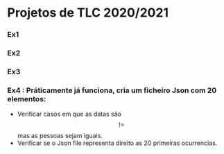 # Projetos de TLC 2020/2021

### Ex1
### Ex2
### Ex3
### Ex4 : Práticamente já funciona, cria um ficheiro Json com 20 elementos:
   * Verificar casos em que as datas são $$!=$$ mas as pessoas sejam iguais.
   * Verificar se o Json file representa direito as 20 primeiras ocurrencias.

